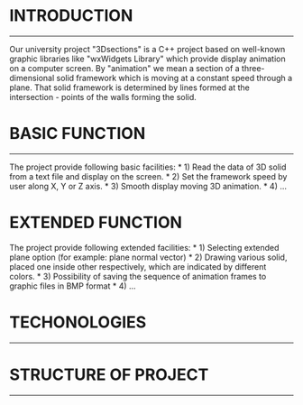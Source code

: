 # INTRODUCTION
------------

Our university project "3Dsections" is a C++ project based on well-known graphic libraries like "wxWidgets Library"
which provide display animation on a computer screen. By "animation" we mean a section of a three-dimensional solid 
framework which is moving at a constant speed through a plane. That solid framework is determined by lines formed at
the intersection - points of the walls forming the solid.


# BASIC FUNCTION
--------------

The project provide following basic facilities: 
	* 1) Read the data of 3D solid from a text file and display on the screen.
	* 2) Set the framework speed by user along X, Y or Z axis. 
	* 3) Smooth display moving 3D animation.
	* 4) 
	...


# EXTENDED FUNCTION

The project provide following extended facilities:
	 * 1) Selecting extended plane option (for example: plane normal vector)
	 * 2) Drawing various solid, placed one inside other respectively, which are indicated by different colors.
	 * 3) Possibility of saving the sequence of animation frames to graphic files in BMP format
	 * 4) ...



# TECHONOLOGIES
---------------



# STRUCTURE OF PROJECT
----------------------
